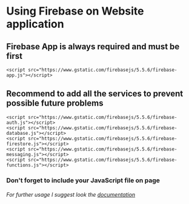 # Using Firebase on Website application


## Firebase App is always required and must be first

    <script src="https://www.gstatic.com/firebasejs/5.5.6/firebase-app.js"></script>


## Recommend to add all the services to prevent possible future problems

    <script src="https://www.gstatic.com/firebasejs/5.5.6/firebase-auth.js"></script>
    <script src="https://www.gstatic.com/firebasejs/5.5.6/firebase-database.js"></script>
    <script src="https://www.gstatic.com/firebasejs/5.5.6/firebase-firestore.js"></script>
    <script src="https://www.gstatic.com/firebasejs/5.5.6/firebase-messaging.js"></script>
    <script src="https://www.gstatic.com/firebasejs/5.5.6/firebase-functions.js"></script>

### Don't forget to include your JavaScript file on page *<head>*

###### For further usage I suggest look the [documentation](https://firebase.google.com/docs/auth/web/start)
